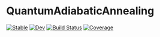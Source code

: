 # QuantumAdiabaticAnnealing

[![Stable](https://img.shields.io/badge/docs-stable-blue.svg)](https://Rose_max111.github.io/QuantumAdiabaticAnnealing.jl/stable/)
[![Dev](https://img.shields.io/badge/docs-dev-blue.svg)](https://Rose_max111.github.io/QuantumAdiabaticAnnealing.jl/dev/)
[![Build Status](https://github.com/Rose_max111/QuantumAdiabaticAnnealing.jl/actions/workflows/CI.yml/badge.svg?branch=main)](https://github.com/Rose_max111/QuantumAdiabaticAnnealing.jl/actions/workflows/CI.yml?query=branch%3Amain)
[![Coverage](https://codecov.io/gh/Rose_max111/QuantumAdiabaticAnnealing.jl/branch/main/graph/badge.svg)](https://codecov.io/gh/Rose_max111/QuantumAdiabaticAnnealing.jl)
